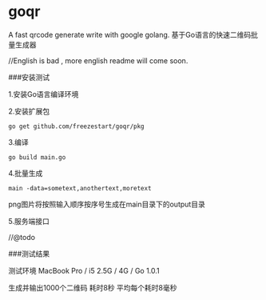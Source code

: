 goqr
====

A fast qrcode generate write with google golang.
基于Go语言的快速二维码批量生成器

//English is bad , more english readme will come soon.

###安装测试

1.安装Go语言编译环境

2.安装扩展包

	go get github.com/freezestart/goqr/pkg

3.编译

	go build main.go

4.批量生成

	main -data=sometext,anothertext,moretext

png图片将按照输入顺序按序号生成在main目录下的output目录

5.服务端接口

//@todo

###测试结果

测试环境 MacBook Pro / i5 2.5G / 4G / Go 1.0.1

生成并输出1000个二维码 耗时8秒 平均每个耗时8毫秒
